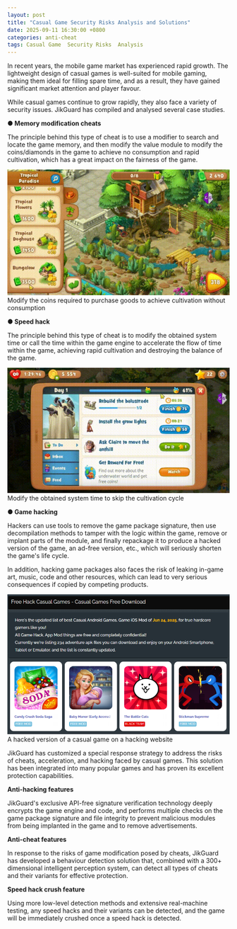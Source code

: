 ```yaml
---
layout: post
title: "Casual Game Security Risks Analysis and Solutions"
date: 2025-09-11 16:30:00 +0800
categories: anti-cheat
tags: Casual Game  Security Risks  Analysis
---
```


In recent years, the mobile game market has experienced rapid growth. The lightweight design of casual games is well-suited for mobile gaming, making them ideal for filling spare time, and as a result, they have gained significant market attention and player favour.<!-- more -->

While casual games continue to grow rapidly, they also face a variety of security issues. JikGuard has compiled and analysed several case studies.
 
**● Memory modification cheats**

The principle behind this type of cheat is to use a modifier to search and locate the game memory, and then modify the value module to modify the coins/diamonds in the game to achieve no consumption and rapid cultivation, which has a great impact on the fairness of the game.

![315_21](/assets/res/2025/Modifygif.gif)  
Modify the coins required to purchase goods to achieve cultivation without consumption

**● Speed hack**

The principle behind this type of cheat is to modify the obtained system time or call the time within the game engine to accelerate the flow of time within the game, achieving rapid cultivation and destroying the balance of the game.

![315_21](/assets/res/2025/Speedhackgif.gif)  
Modify the obtained system time to skip the cultivation cycle

**● Game hacking**

Hackers can use tools to remove the game package signature, then use decompilation methods to tamper with the logic within the game, remove or implant parts of the module, and finally repackage it to produce a hacked version of the game, an ad-free version, etc., which will seriously shorten the game's life cycle.

In addition, hacking game packages also faces the risk of leaking in-game art, music, code and other resources, which can lead to very serious consequences if copied by competing products.

![315_21](/assets/res/2025/casualgamehack.png)  
A hacked version of a casual game on a hacking website

JikGuard has customized a special response strategy to address the risks of cheats, acceleration, and hacking faced by casual games. This solution has been integrated into many popular games and has proven its excellent protection capabilities.
 
**Anti-hacking features**

JikGuard's exclusive API-free signature verification technology deeply encrypts the game engine and code, and performs multiple checks on the game package signature and file integrity to prevent malicious modules from being implanted in the game and to remove advertisements.
 
**Anti-cheat features**

In response to the risks of game modification posed by cheats, JikGuard has developed a behaviour detection solution that, combined with a 300+ dimensional intelligent perception system, can detect all types of cheats and their variants for effective protection.
 
**Speed hack crush feature**

Using more low-level detection methods and extensive real-machine testing, any speed hacks and their variants can be detected, and the game will be immediately crushed once a speed hack is detected.